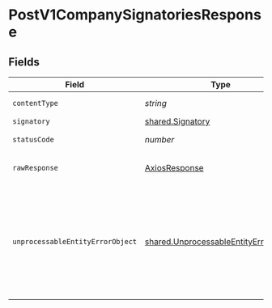 # PostV1CompanySignatoriesResponse


## Fields

| Field                                                                                                                                                                                                                                                                                             | Type                                                                                                                                                                                                                                                                                              | Required                                                                                                                                                                                                                                                                                          | Description                                                                                                                                                                                                                                                                                       |
| ------------------------------------------------------------------------------------------------------------------------------------------------------------------------------------------------------------------------------------------------------------------------------------------------- | ------------------------------------------------------------------------------------------------------------------------------------------------------------------------------------------------------------------------------------------------------------------------------------------------- | ------------------------------------------------------------------------------------------------------------------------------------------------------------------------------------------------------------------------------------------------------------------------------------------------- | ------------------------------------------------------------------------------------------------------------------------------------------------------------------------------------------------------------------------------------------------------------------------------------------------- |
| `contentType`                                                                                                                                                                                                                                                                                     | *string*                                                                                                                                                                                                                                                                                          | :heavy_check_mark:                                                                                                                                                                                                                                                                                | HTTP response content type for this operation                                                                                                                                                                                                                                                     |
| `signatory`                                                                                                                                                                                                                                                                                       | [shared.Signatory](../../../sdk/models/shared/signatory.md)                                                                                                                                                                                                                                       | :heavy_minus_sign:                                                                                                                                                                                                                                                                                | Example response                                                                                                                                                                                                                                                                                  |
| `statusCode`                                                                                                                                                                                                                                                                                      | *number*                                                                                                                                                                                                                                                                                          | :heavy_check_mark:                                                                                                                                                                                                                                                                                | HTTP response status code for this operation                                                                                                                                                                                                                                                      |
| `rawResponse`                                                                                                                                                                                                                                                                                     | [AxiosResponse](https://axios-http.com/docs/res_schema)                                                                                                                                                                                                                                           | :heavy_minus_sign:                                                                                                                                                                                                                                                                                | Raw HTTP response; suitable for custom response parsing                                                                                                                                                                                                                                           |
| `unprocessableEntityErrorObject`                                                                                                                                                                                                                                                                  | [shared.UnprocessableEntityErrorObject](../../../sdk/models/shared/unprocessableentityerrorobject.md)                                                                                                                                                                                             | :heavy_minus_sign:                                                                                                                                                                                                                                                                                | Unprocessable Entity <br/>  <br/>This may happen when the body of your request contains errors such as `invalid_attribute_value`, or the request fails due to an `invalid_operation`. See the [Errors Categories](https://docs.gusto.com/embedded-payroll/docs/error-categories) guide for more details.<br/> |